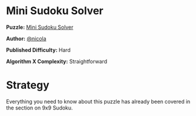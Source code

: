 # Mini Sudoku Solver

__Puzzle:__ [Mini Sudoku Solver](https://www.codingame.com/training/hard/mini-sudoku-solver)

__Author:__ [@nicola](https://www.codingame.com/profile/21bf42f790de293c3aef398f18cd2627479878)

__Published Difficulty:__ Hard

__Algorithm X Complexity:__ Straightforward

# Strategy

Everything you need to know about this puzzle has already been covered in the section on 9x9 Sudoku.
